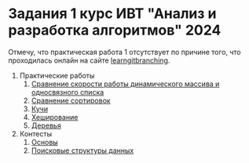 # Задания 1 курс ИВТ "Анализ и разработка алгоритмов" 2024

Отмечу, что практическая работа 1 отсутствует по причине того, что проходилась онлайн на сайте [learngitbranching](https://learngitbranching.js.org/?locale=ru_RU).

1) Практические работы
      1) [Сравнение скорости работы динамического массива и односвязного списка](Lab2)
      2) [Cравнение сортировок](Lab3)
      3) [Кучи](Lab4)
      4) [Хеширование](Lab5)
      5) [Деревья](Lab6)
3) Контесты
      1) [Основы](contest/contest1)
      2) [Поисковые структуры данных](contest/contest2)
